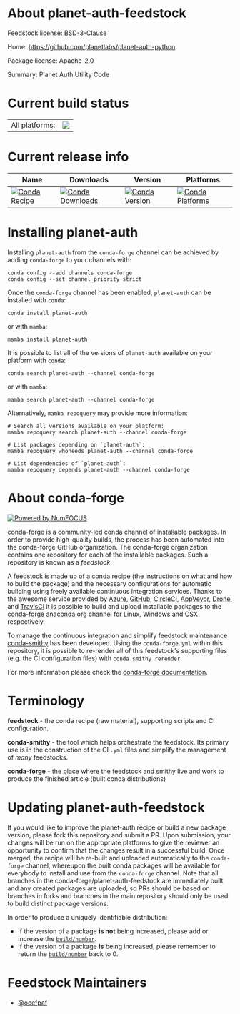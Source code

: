 About planet-auth-feedstock
===========================

Feedstock license: [BSD-3-Clause](https://github.com/conda-forge/planet-auth-feedstock/blob/main/LICENSE.txt)

Home: https://github.com/planetlabs/planet-auth-python

Package license: Apache-2.0

Summary: Planet Auth Utility Code

Current build status
====================


<table><tr><td>All platforms:</td>
    <td>
      <a href="https://dev.azure.com/conda-forge/feedstock-builds/_build/latest?definitionId=26330&branchName=main">
        <img src="https://dev.azure.com/conda-forge/feedstock-builds/_apis/build/status/planet-auth-feedstock?branchName=main">
      </a>
    </td>
  </tr>
</table>

Current release info
====================

| Name | Downloads | Version | Platforms |
| --- | --- | --- | --- |
| [![Conda Recipe](https://img.shields.io/badge/recipe-planet--auth-green.svg)](https://anaconda.org/conda-forge/planet-auth) | [![Conda Downloads](https://img.shields.io/conda/dn/conda-forge/planet-auth.svg)](https://anaconda.org/conda-forge/planet-auth) | [![Conda Version](https://img.shields.io/conda/vn/conda-forge/planet-auth.svg)](https://anaconda.org/conda-forge/planet-auth) | [![Conda Platforms](https://img.shields.io/conda/pn/conda-forge/planet-auth.svg)](https://anaconda.org/conda-forge/planet-auth) |

Installing planet-auth
======================

Installing `planet-auth` from the `conda-forge` channel can be achieved by adding `conda-forge` to your channels with:

```
conda config --add channels conda-forge
conda config --set channel_priority strict
```

Once the `conda-forge` channel has been enabled, `planet-auth` can be installed with `conda`:

```
conda install planet-auth
```

or with `mamba`:

```
mamba install planet-auth
```

It is possible to list all of the versions of `planet-auth` available on your platform with `conda`:

```
conda search planet-auth --channel conda-forge
```

or with `mamba`:

```
mamba search planet-auth --channel conda-forge
```

Alternatively, `mamba repoquery` may provide more information:

```
# Search all versions available on your platform:
mamba repoquery search planet-auth --channel conda-forge

# List packages depending on `planet-auth`:
mamba repoquery whoneeds planet-auth --channel conda-forge

# List dependencies of `planet-auth`:
mamba repoquery depends planet-auth --channel conda-forge
```


About conda-forge
=================

[![Powered by
NumFOCUS](https://img.shields.io/badge/powered%20by-NumFOCUS-orange.svg?style=flat&colorA=E1523D&colorB=007D8A)](https://numfocus.org)

conda-forge is a community-led conda channel of installable packages.
In order to provide high-quality builds, the process has been automated into the
conda-forge GitHub organization. The conda-forge organization contains one repository
for each of the installable packages. Such a repository is known as a *feedstock*.

A feedstock is made up of a conda recipe (the instructions on what and how to build
the package) and the necessary configurations for automatic building using freely
available continuous integration services. Thanks to the awesome service provided by
[Azure](https://azure.microsoft.com/en-us/services/devops/), [GitHub](https://github.com/),
[CircleCI](https://circleci.com/), [AppVeyor](https://www.appveyor.com/),
[Drone](https://cloud.drone.io/welcome), and [TravisCI](https://travis-ci.com/)
it is possible to build and upload installable packages to the
[conda-forge](https://anaconda.org/conda-forge) [anaconda.org](https://anaconda.org/)
channel for Linux, Windows and OSX respectively.

To manage the continuous integration and simplify feedstock maintenance
[conda-smithy](https://github.com/conda-forge/conda-smithy) has been developed.
Using the ``conda-forge.yml`` within this repository, it is possible to re-render all of
this feedstock's supporting files (e.g. the CI configuration files) with ``conda smithy rerender``.

For more information please check the [conda-forge documentation](https://conda-forge.org/docs/).

Terminology
===========

**feedstock** - the conda recipe (raw material), supporting scripts and CI configuration.

**conda-smithy** - the tool which helps orchestrate the feedstock.
                   Its primary use is in the construction of the CI ``.yml`` files
                   and simplify the management of *many* feedstocks.

**conda-forge** - the place where the feedstock and smithy live and work to
                  produce the finished article (built conda distributions)


Updating planet-auth-feedstock
==============================

If you would like to improve the planet-auth recipe or build a new
package version, please fork this repository and submit a PR. Upon submission,
your changes will be run on the appropriate platforms to give the reviewer an
opportunity to confirm that the changes result in a successful build. Once
merged, the recipe will be re-built and uploaded automatically to the
`conda-forge` channel, whereupon the built conda packages will be available for
everybody to install and use from the `conda-forge` channel.
Note that all branches in the conda-forge/planet-auth-feedstock are
immediately built and any created packages are uploaded, so PRs should be based
on branches in forks and branches in the main repository should only be used to
build distinct package versions.

In order to produce a uniquely identifiable distribution:
 * If the version of a package **is not** being increased, please add or increase
   the [``build/number``](https://docs.conda.io/projects/conda-build/en/latest/resources/define-metadata.html#build-number-and-string).
 * If the version of a package **is** being increased, please remember to return
   the [``build/number``](https://docs.conda.io/projects/conda-build/en/latest/resources/define-metadata.html#build-number-and-string)
   back to 0.

Feedstock Maintainers
=====================

* [@ocefpaf](https://github.com/ocefpaf/)

